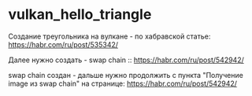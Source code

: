 # vulkan_hello_triangle

Создание треугольника на вулкане - по хабравской статье: https://habr.com/ru/post/535342/

Далее нужно создать - swap chain :: https://habr.com/ru/post/542942/


swap chain создан - дальше нужно продолжить с пункта "Получение image из swap chain" на странице: https://habr.com/ru/post/542942/